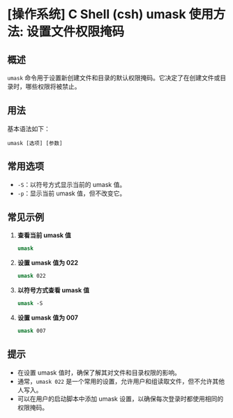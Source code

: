 # [操作系统] C Shell (csh) umask 使用方法: 设置文件权限掩码

## 概述
`umask` 命令用于设置新创建文件和目录的默认权限掩码。它决定了在创建文件或目录时，哪些权限将被禁止。

## 用法
基本语法如下：
```
umask [选项] [参数]
```

## 常用选项
- `-S`：以符号方式显示当前的 umask 值。
- `-p`：显示当前 umask 值，但不改变它。

## 常见示例
1. **查看当前 umask 值**
   ```csh
   umask
   ```

2. **设置 umask 值为 022**
   ```csh
   umask 022
   ```

3. **以符号方式查看 umask 值**
   ```csh
   umask -S
   ```

4. **设置 umask 值为 007**
   ```csh
   umask 007
   ```

## 提示
- 在设置 umask 值时，确保了解其对文件和目录权限的影响。
- 通常，`umask 022` 是一个常用的设置，允许用户和组读取文件，但不允许其他人写入。
- 可以在用户的启动脚本中添加 umask 设置，以确保每次登录时都使用相同的权限掩码。